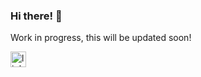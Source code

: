 ### Hi there! 👋

Work in progress, this will be updated soon!

<a href="https://www.linkedin.com/in/sawyer-welter-474065256/"><img src="https://user-images.githubusercontent.com/110304838/213889584-23bf2722-c24f-4061-8a3b-be4fc574abe8.svg" alt="linkedin icon" width="25" height="25"></a>



<!--
**sawelter/sawelter** is a ✨ _special_ ✨ repository because its `README.md` (this file) appears on your GitHub profile.

Here are some ideas to get you started:

- 🔭 I’m currently working on Codesignal problems
- 🌱 I’m currently learning ...
- 💬 Ask me about ...
- 📫 How to reach me: ...
- 😄 Pronouns: he/she/they
- ⚡ Fun fact: ...
-->
